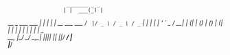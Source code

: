 

                       _______ _ _               
                      | |  ___(_) |              
  __ _  ___   ___   __| | |_   _| |_ __ ___  ___ 
 / _` |/ _ \ / _ \ / _` |  _| | | | '_ ` _ \/ __|
| (_| | (_) | (_) | (_| | |   | | | | | | | \__ \
 \__, |\___/ \___/ \__,_\_|   |_|_|_| |_| |_|___/
  __/ |                                          
 |___/                                           
                                                 
                                                 
                                                 
                                                 
                                                 
                                                 
                                                 
                                                 

